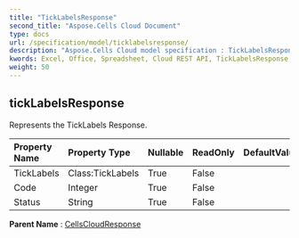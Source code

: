 ```yaml
---
title: "TickLabelsResponse"
second_title: "Aspose.Cells Cloud Document"
type: docs
url: /specification/model/ticklabelsresponse/
description: "Aspose.Cells Cloud model specification : TickLabelsResponse. Effortlessly handle Excel and other spreadsheet documents with features like opening, generating, editing, splitting, merging, comparing, and converting."
kwords: Excel, Office, Spreadsheet, Cloud REST API, TickLabelsResponse
weight: 50
---
```


## **tickLabelsResponse**

Represents the TickLabels Response. 

| Property Name | Property Type | Nullable |  ReadOnly | DefaultValue | Description | 
| :- | :- | :- |:- |  :- | :- |
| TickLabels | Class:TickLabels | True |  False |  |  |  
| Code | Integer | True |  False |  |  |  
| Status | String | True |  False |  |  |  

**Parent Name** : [CellsCloudResponse](/specification/model/cellscloudresponse)


